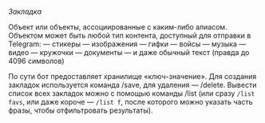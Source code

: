 *Закладка*

Объект или объекты, ассоциированные с каким-либо алиасом. Объектом может быть любой тип контента, доступный для отправки в Telegram:
— стикеры
— изображения
— гифки
— войсы
— музыка
— видео
— кружочки
— документы
— и даже обычный текст (правда до 4096 символов)

По сути бот предоставляет хранилище «ключ-значение». Для создания закладок используется команда /save, для удаления — /delete. Вывести список всех закладок можно с помощью команды /list (или сразу `/list favs`, или даже короче — `/list f`, после которого можно указать часть фразы, чтобы отфильтровать результаты).
